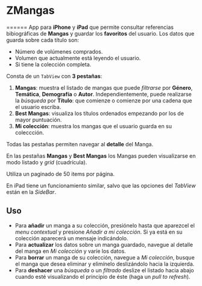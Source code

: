 # ZMangas
======
App para **iPhone** y **iPad** que permite consultar referencias bibiográficas de **Mangas** y guardar los **favoritos** del usuario. Los datos que guarda sobre cada título son:
* Número de volúmenes comprados.
* Volumen que actualmente está leyendo el usuario.
* Si tiene la colección completa.

Consta de un `TabView` con **3 pestañas**:
1. **Mangas**: muestra el listado de mangas que puede _filtrarse_ por **Género**, **Temática**, **Demografía** o **Autor**. Independientemente, puede realizarse la _búsqueda_ por **Título**: que comienze o comienze por una cadena que el usuario escriba.
2. **Best Mangas**: visualiza los títulos ordenados empezando por los de mayor puntuación.
3. **Mi colección**: muestra los mangas que el usuario guarda en su coleccción.

Todas las pestañas permiten navegar al **detalle** del Manga.

En las pestañas **Mangas** y **Best Mangas** los Mangas pueden visualizarse en modo listado y _grid_ (cuadrícula).

Utiliza un paginado de 50 items por página.

En iPad tiene un funcionamiento similar, salvo que las opciones del _TabView_ están en la _SideBar_.

## Uso
* Para **añadir** un manga a su colección, presiónelo hasta que aparezcel el _menu  contextual_ y presione _Añadir a mi colección_. Si ya está en su colección aparecerá un mensaje indicándolo.
* Para **actualizar** los datos sobre un manga guardado, navegue al detalle del manga en _Mi colección_ y varíe los datos.
* Para **borrar** un manga de su colección, navegue a _Mi colección_, busque el manga que desea eliminar y elimínelo deslizándolo hacia la izquierda.
* Para **deshacer** una _búsqueda_ o un _filtrado_ deslize el listado hacia abajo cuando esté visualizando el principio de éste (haga un _pull to refresh_).
